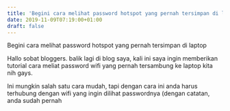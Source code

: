 ```yaml
---
title: 'Begini cara melihat password hotspot yang pernah tersimpan di laptop'
date: 2019-11-09T07:19:00+01:00
draft: false
---
```


  
  
  
  
  
  
  
  
Begini cara melihat password hotspot yang pernah tersimpan di laptop  
  
Hallo sobat bloggers. balik lagi di blog saya, kali ini saya ingin memberikan tutorial cara meliat password wifi yang pernah tersambung ke laptop kita nih gays.  
  
  
  
Ini mungkin salah satu cara mudah, tapi dengan cara ini anda harus terhubung dengan wifi yang ingin dilihat passwordnya (dengan catatan, anda sudah pernah